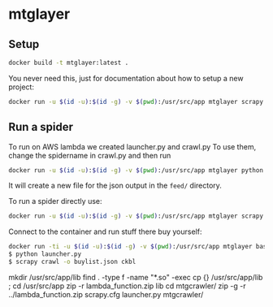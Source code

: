 # mtglayer

## Setup

```bash
docker build -t mtglayer:latest .
```

You never need this, just for documentation about how to setup a new project:
```bash
docker run -u $(id -u):$(id -g) -v $(pwd):/usr/src/app mtglayer scrapy startproject mtglayer
```

## Run a spider

To run on AWS lambda we created launcher.py and crawl.py
To use them, change the spidername in crawl.py and then run
```bash
docker run -u $(id -u):$(id -g) -v $(pwd):/usr/src/app mtglayer python launcher.py
```

It will create a new file for the json output in the `feed/` directory.

To run a spider directly use:
```bash
docker run -u $(id -u):$(id -g) -v $(pwd):/usr/src/app mtglayer scrapy crawl -o buylist.json ckbl
```

Connect to the container and run stuff there buy yourself:
```bash
docker run -ti -u $(id -u):$(id -g) -v $(pwd):/usr/src/app mtglayer bash
$ python launcher.py
$ scrapy crawl -o buylist.json ckbl
```

mkdir /usr/src/app/lib
find . -type f -name "*.so" -exec cp {} /usr/src/app/lib \;
cd /usr/src/app
zip -r lambda_function.zip lib
cd mtgcrawler/
zip -g -r ../lambda_function.zip scrapy.cfg launcher.py mtgcrawler/